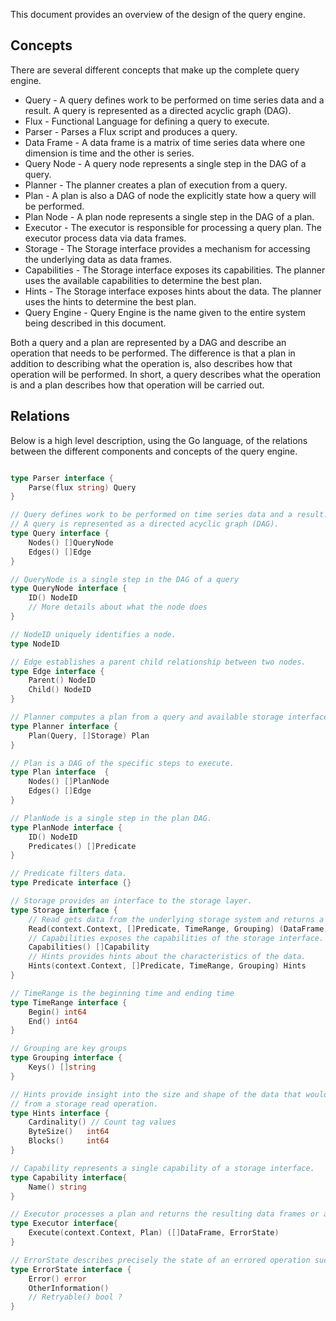 









This document provides an overview of the design of the query engine.

## Concepts

There are several different concepts that make up the complete query engine.

* Query - A query defines work to be performed on time series data and a result.
    A query is represented as a directed acyclic graph (DAG).
* Flux - Functional Language for defining a query to execute.
* Parser - Parses a Flux script and produces a query.
* Data Frame - A data frame is a matrix of time series data where one dimension is time and the other is series.
* Query Node - A query node represents a single step in the DAG of a query.
* Planner - The planner creates a plan of execution from a query.
* Plan - A plan is also a DAG of node the explicitly state how a query will be performed.
* Plan Node - A plan node represents a single step in the DAG of a plan.
* Executor - The executor is responsible for processing a query plan.
    The executor process data via data frames.
* Storage - The Storage interface provides a mechanism for accessing the underlying data as data frames.
* Capabilities - The Storage interface exposes its capabilities.
    The planner uses the available capabilities to determine the best plan.
* Hints - The Storage interface exposes hints about the data.
    The planner uses the hints to determine the best plan.
* Query Engine - Query Engine is the name given to the entire system being described in this document.


Both a query and a plan are represented by a DAG and describe an operation that needs to be performed.
The difference is that a plan in addition to describing what the operation is, also describes how that operation will be performed.
In short, a query describes what the operation is and a plan describes how that operation will be carried out.

## Relations

Below is a high level description, using the Go language, of the relations between the different components and concepts of the query engine.

```go

type Parser interface {
    Parse(flux string) Query
}

// Query defines work to be performed on time series data and a result.
// A query is represented as a directed acyclic graph (DAG).
type Query interface {
    Nodes() []QueryNode
    Edges() []Edge
}

// QueryNode is a single step in the DAG of a query
type QueryNode interface {
    ID() NodeID
    // More details about what the node does
}

// NodeID uniquely identifies a node.
type NodeID

// Edge establishes a parent child relationship between two nodes.
type Edge interface {
    Parent() NodeID
    Child() NodeID
}

// Planner computes a plan from a query and available storage interfaces
type Planner interface {
    Plan(Query, []Storage) Plan
}

// Plan is a DAG of the specific steps to execute.
type Plan interface  {
    Nodes() []PlanNode
    Edges() []Edge
}

// PlanNode is a single step in the plan DAG.
type PlanNode interface {
    ID() NodeID
    Predicates() []Predicate
}

// Predicate filters data.
type Predicate interface {}

// Storage provides an interface to the storage layer.
type Storage interface {
    // Read gets data from the underlying storage system and returns a data frame or error state.
    Read(context.Context, []Predicate, TimeRange, Grouping) (DataFrame, ErrorState)
    // Capabilities exposes the capabilities of the storage interface.
    Capabilities() []Capability
    // Hints provides hints about the characteristics of the data.
    Hints(context.Context, []Predicate, TimeRange, Grouping) Hints
}

// TimeRange is the beginning time and ending time
type TimeRange interface {
    Begin() int64
    End() int64
}

// Grouping are key groups
type Grouping interface {
    Keys() []string
}

// Hints provide insight into the size and shape of the data that would likely be returned
// from a storage read operation.
type Hints interface {
    Cardinality() // Count tag values
    ByteSize()   int64
    Blocks()     int64
}

// Capability represents a single capability of a storage interface.
type Capability interface{
    Name() string
}

// Executor processes a plan and returns the resulting data frames or an error state.
type Executor interface{
    Execute(context.Context, Plan) ([]DataFrame, ErrorState)
}

// ErrorState describes precisely the state of an errored operation such that appropraite recovery may be attempted.
type ErrorState interface {
    Error() error
    OtherInformation()
    // Retryable() bool ?
}

```

